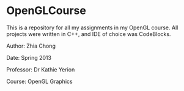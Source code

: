OpenGLCourse
============

This is a repository for all my assignments in my OpenGL course. All projects were written in C++, and IDE of choice was CodeBlocks.

Author: Zhia Chong

Date: Spring 2013

Professor: Dr Kathie Yerion

Course: OpenGL Graphics
